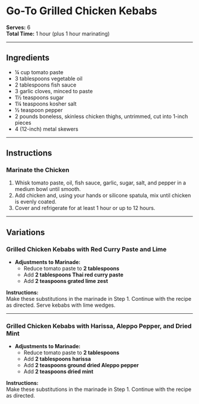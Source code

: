 
# Go-To Grilled Chicken Kebabs

**Serves:** 6  
**Total Time:** 1 hour (plus 1 hour marinating)

---

## Ingredients

- ¼ cup tomato paste  
- 3 tablespoons vegetable oil  
- 2 tablespoons fish sauce  
- 3 garlic cloves, minced to paste  
- 1½ teaspoons sugar  
- 1¼ teaspoons kosher salt  
- ½ teaspoon pepper  
- 2 pounds boneless, skinless chicken thighs, untrimmed, cut into 1-inch pieces  
- 4 (12-inch) metal skewers

---

## Instructions

### Marinate the Chicken

1. Whisk tomato paste, oil, fish sauce, garlic, sugar, salt, and pepper in a medium bowl until smooth.  
2. Add chicken and, using your hands or silicone spatula, mix until chicken is evenly coated.  
3. Cover and refrigerate for at least 1 hour or up to 12 hours.

---

## Variations

### Grilled Chicken Kebabs with Red Curry Paste and Lime

- **Adjustments to Marinade:**
  - Reduce tomato paste to **2 tablespoons**
  - Add **2 tablespoons Thai red curry paste**
  - Add **2 teaspoons grated lime zest**

**Instructions:**  
Make these substitutions in the marinade in Step 1. Continue with the recipe as directed. Serve kebabs with lime wedges.

---

### Grilled Chicken Kebabs with Harissa, Aleppo Pepper, and Dried Mint

- **Adjustments to Marinade:**
  - Reduce tomato paste to **2 tablespoons**
  - Add **2 tablespoons harissa**
  - Add **2 teaspoons ground dried Aleppo pepper**
  - Add **2 teaspoons dried mint**

**Instructions:**  
Make these substitutions in the marinade in Step 1. Continue with the recipe as directed.
